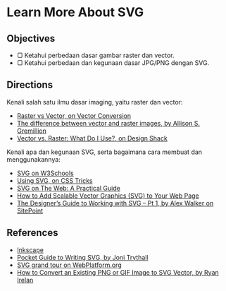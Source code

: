 # Learn More About SVG

## Objectives

- ▢ Ketahui perbedaan dasar gambar raster dan vector.
- ▢ Ketahui perbedaan dan kegunaan dasar JPG/PNG dengan SVG.

## Directions

Kenali salah satu ilmu dasar imaging, yaitu raster dan vector:

- [Raster vs Vector, on Vector Conversion](http://vector-conversions.com/vectorizing/raster_vs_vector.html)
- [The difference between vector and raster images, by Allison S. Gremillion](https://99designs.com/blog/tips/vector-vs-raster-images)
- [Vector vs. Raster: What Do I Use?, on Design Shack](https://designshack.net/articles/layouts/vector-vs-raster-what-do-i-use)

Kenali apa dan kegunaan SVG, serta bagaimana cara membuat dan menggunakannya:

- [SVG on W3Schools](http://www.w3schools.com/svg)
- [Using SVG, on CSS Tricks](https://css-tricks.com/using-svg)
- [SVG on The Web: A Practical Guide](https://svgontheweb.com)
- [How to Add Scalable Vector Graphics (SVG) to Your Web Page](https://www.sitepoint.com/add-svg-to-web-page)
- [The Designer’s Guide to Working with SVG – Pt 1, by Alex Walker on SitePoint](https://www.sitepoint.com/designers-guide-working-with-svg)

## References

- [Inkscape](https://inkscape.org)
- [Pocket Guide to Writing SVG, by Joni Trythall](http://svgpocketguide.com)
- [SVG grand tour on WebPlatform.org](http://docs.webplatform.org/wiki/svg/tutorials/smarter_svg_overview)
- [How to Convert an Existing PNG or GIF Image to SVG Vector, by Ryan Irelan](https://mijingo.com/blog/how-to-convert-an-existing-png-or-gif-to-svg)
